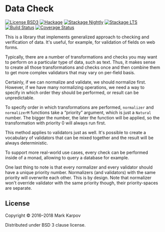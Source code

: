 # Data Check

[![License BSD3](https://img.shields.io/badge/license-BSD3-brightgreen.svg)](http://opensource.org/licenses/BSD-3-Clause)
[![Hackage](https://img.shields.io/hackage/v/data-check.svg?style=flat)](https://hackage.haskell.org/package/data-check)
[![Stackage Nightly](http://stackage.org/package/data-check/badge/nightly)](http://stackage.org/nightly/package/data-check)
[![Stackage LTS](http://stackage.org/package/data-check/badge/lts)](http://stackage.org/lts/package/data-check)
[![Build Status](https://travis-ci.org/mrkkrp/data-check.svg?branch=master)](https://travis-ci.org/mrkkrp/data-check)
[![Coverage Status](https://coveralls.io/repos/mrkkrp/data-check/badge.svg?branch=master&service=github)](https://coveralls.io/github/mrkkrp/data-check?branch=master)

This is a library that implements generalized approach to checking and
verification of data. It's useful, for example, for validation of fields on
web forms.

Typically, there are a number of transformations and checks you may want to
perform on a particular type of data, such as text. Thus, it makes sense to
create all those transformations and checks once and then combine them to
get more complex validators that may vary on per-field basis.

Certainly, if we can normalize and validate, we should normalize first.
However, if we have many normalizing operations, we need a way to specify in
which order they should be performed, or result can be unpredictable.

To specify order in which transformations are performed, `normalizer` and
`normalizerM` functions take a “priority” argument, which is just a
`Natural` number. The bigger the number, the later the function will be
applied, so the transformation with priority 0 will always run first.

This method applies to validators just as well. It's possible to create a
vocabulary of validators that can be mixed together and the result will
be always deterministic.

To support more real-world use cases, every check can be performed inside of
a monad, allowing to query a database for example.

One last thing to note is that every normalizer and every validator should
have a unique priority number. Normalizers (and validators) with the same
priority will overwrite each other. This is by design. Note that normalizer
won't override validator with the same priority though, their
priority-spaces are separate.

## License

Copyright © 2016–2018 Mark Karpov

Distributed under BSD 3 clause license.
